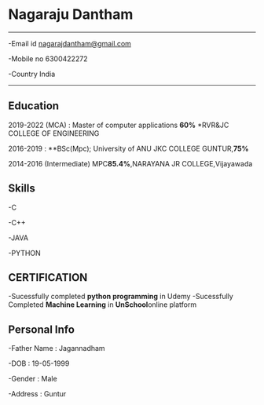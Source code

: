 Nagaraju Dantham
============

-------------------     ----------------------------
-Email id                        nagarajdantham@gmail.com

-Mobile no                      6300422272

-Country                          India
-------------------     ----------------------------

Education
---------

2019-2022 (MCA)
:  Master of computer applications
**60%**
    *RVR&JC COLLEGE OF ENGINEERING

2016-2019
:   **BSc(Mpc); University of ANU
JKC COLLEGE GUNTUR,**75%**

2014-2016 (Intermediate)
MPC**85.4%**,NARAYANA JR COLLEGE,Vijayawada

Skills
--------------------

-C

-C++

-JAVA

-PYTHON


 CERTIFICATION
----------------------------------------
-Sucessfully completed  **python programming** in Udemy
-Sucessfully Completed  **Machine Learning** in **UnSchool**online platform


Personal Info
----------------------------------------
-Father Name : Jagannadham

-DOB         : 19-05-1999

-Gender      : Male

-Address     : Guntur



